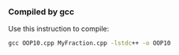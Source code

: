 ### Compiled by gcc

Use this instruction to compile:

```cmd
gcc OOP10.cpp MyFraction.cpp -lstdc++ -o OOP10
```


